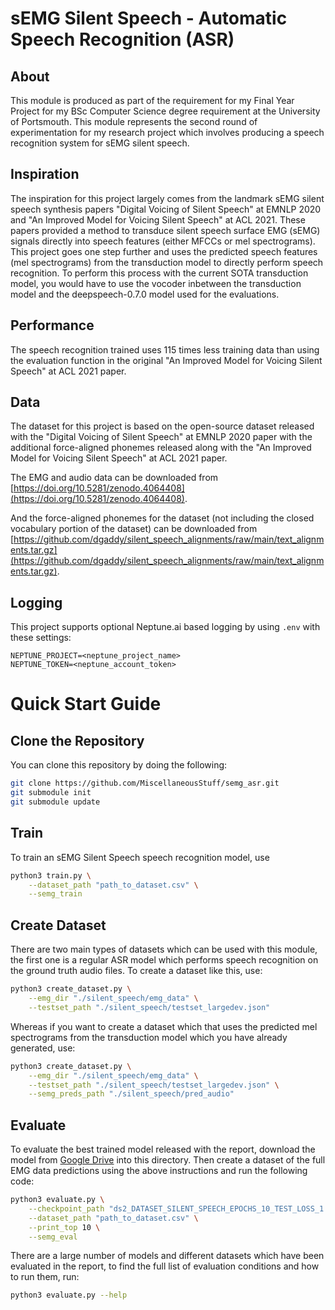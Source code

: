 # sEMG Silent Speech - Automatic Speech Recognition (ASR)

## About

This module is produced as part of the requirement for my Final Year Project
for my BSc Computer Science degree requirement at the University of Portsmouth.
This module represents
the second round of experimentation for my research project which involves
producing a speech recognition system for sEMG silent speech.

## Inspiration

The inspiration for this project largely comes from the landmark sEMG silent speech
synthesis papers "Digital Voicing of Silent Speech" at EMNLP 2020 and
"An Improved Model for Voicing Silent Speech" at ACL 2021. These papers provided
a method to transduce silent speech surface EMG (sEMG) signals directly
into speech features (either MFCCs or mel spectrograms). This project goes one step
further and uses the predicted speech features (mel spectrograms)
from the transduction model to directly perform speech recognition. To perform
this process with the current SOTA transduction model, you would have to use
the vocoder inbetween the transduction model and the deepspeech-0.7.0 model
used for the evaluations.

## Performance

The speech recognition trained uses 115 times less training data than using
the evaluation function in the original "An Improved Model for Voicing Silent Speech"
at ACL 2021 paper.

## Data

The dataset for this project is based on the open-source dataset released
with the "Digital Voicing of Silent Speech" at EMNLP 2020 paper with
the additional force-aligned phonemes released along with the
"An Improved Model for Voicing Silent Speech" at ACL 2021 paper.

The EMG and audio data can be downloaded from
[https://doi.org/10.5281/zenodo.4064408](https://doi.org/10.5281/zenodo.4064408).

And the force-aligned phonemes for the dataset (not including the closed
vocabulary portion of the dataset) can be downloaded from
[https://github.com/dgaddy/silent_speech_alignments/raw/main/text_alignments.tar.gz](https://github.com/dgaddy/silent_speech_alignments/raw/main/text_alignments.tar.gz).

## Logging

This project supports optional Neptune.ai based logging by using `.env` with
these settings:

```
NEPTUNE_PROJECT=<neptune_project_name>
NEPTUNE_TOKEN=<neptune_account_token>
```

# Quick Start Guide

## Clone the Repository

You can clone this repository by doing the following:

```bash
git clone https://github.com/MiscellaneousStuff/semg_asr.git
git submodule init
git submodule update
```

## Train

To train an sEMG Silent Speech speech recognition model, use

```bash
python3 train.py \
    --dataset_path "path_to_dataset.csv" \
    --semg_train
```

## Create Dataset

There are two main types of datasets which can be used with this module,
the first one is a regular ASR model which performs speech recognition
on the ground truth audio files. To create a dataset like this, use:

```bash
python3 create_dataset.py \
    --emg_dir "./silent_speech/emg_data" \
    --testset_path "./silent_speech/testset_largedev.json"
```

Whereas if you want to create a dataset which that uses the predicted
mel spectrograms from the transduction model which you have
already generated, use:

```bash
python3 create_dataset.py \
    --emg_dir "./silent_speech/emg_data" \
    --testset_path "./silent_speech/testset_largedev.json" \
    --semg_preds_path "./silent_speech/pred_audio"
```

## Evaluate

To evaluate the best trained model released with the report,
download the model from
[Google Drive](https://drive.google.com/file/d/1O8jIWV1v0orE4kOVA6IG-FgYyFO8OMDH/view?usp=sharing)
into this directory.
Then create a dataset of the full EMG data predictions using
the above instructions and run the following code:

```bash
python3 evaluate.py \
    --checkpoint_path "ds2_DATASET_SILENT_SPEECH_EPOCHS_10_TEST_LOSS_1.8498832106590273_WER_0.6825681123095443" \
    --dataset_path "path_to_dataset.csv" \
    --print_top 10 \
    --semg_eval
```

There are a large number of models and different datasets which have
been evaluated in the report, to find the full list of evaluation conditions
and how to run them, run:

```bash
python3 evaluate.py --help
```